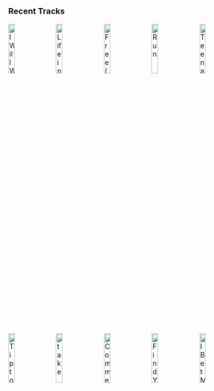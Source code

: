 ### Recent Tracks
[<img src='https://lastfm.freetls.fastly.net/i/u/300x300/d08ead1880d14e7b9437fdfe4e541f66.png' width='16%' height='16%' alt='I Will Wait'>](https://www.last.fm/music/mumford%2b%2526%2bsons/_/i%2bwill%2bwait)&nbsp;&nbsp;&nbsp;&nbsp;[<img src='https://lastfm.freetls.fastly.net/i/u/300x300/bfa702d934b07342170de1704c72ec65.png' width='16%' height='16%' alt='Life in the City'>](https://www.last.fm/music/the%2blumineers/_/life%2bin%2bthe%2bcity)&nbsp;&nbsp;&nbsp;&nbsp;[<img src='https://lastfm.freetls.fastly.net/i/u/300x300/0170809522a5fb778f791cd10bc315bf.png' width='16%' height='16%' alt='Free (with Drew Love)'>](https://www.last.fm/music/louis%2bthe%2bchild/_/free%2b%2528with%2bdrew%2blove%2529)&nbsp;&nbsp;&nbsp;&nbsp;[<img src='https://lastfm.freetls.fastly.net/i/u/300x300/db69f41058b1c8eeaa222dd3cbd8ae25.png' width='16%' height='16%' alt='Run'>](https://www.last.fm/music/coin/_/run)&nbsp;&nbsp;&nbsp;&nbsp;[<img src='https://lastfm.freetls.fastly.net/i/u/300x300/6d8491b8b8927e3540f1a29d3a90ec8b.png' width='16%' height='16%' alt='Teenage Blues'>](https://www.last.fm/music/vistas/_/teenage%2bblues)&nbsp;&nbsp;&nbsp;&nbsp;<br>[<img src='https://lastfm.freetls.fastly.net/i/u/300x300/ecae82853b784726c7e2c4e2ba55a4fd.png' width='16%' height='16%' alt='Tiptoe'>](https://www.last.fm/music/imagine%2bdragons/_/tiptoe)&nbsp;&nbsp;&nbsp;&nbsp;[<img src='https://lastfm.freetls.fastly.net/i/u/300x300/869d3fe6d0244532d56283b3bd8a939d.png' width='16%' height='16%' alt='take'>](https://www.last.fm/music/hallway%2bswimmers/_/take)&nbsp;&nbsp;&nbsp;&nbsp;[<img src='https://lastfm.freetls.fastly.net/i/u/300x300/70d4725e9c0904d80fa78ed7b145272e.png' width='16%' height='16%' alt='Comme Ça'>](https://www.last.fm/music/south%2bof%2bfrance/_/comme%2b%25c3%2587a)&nbsp;&nbsp;&nbsp;&nbsp;[<img src='https://lastfm.freetls.fastly.net/i/u/300x300/a7c8898dd0e443b2c303acc9cab2bae4.png' width='16%' height='16%' alt='Find You'>](https://www.last.fm/music/zedd/_/find%2byou)&nbsp;&nbsp;&nbsp;&nbsp;[<img src='https://lastfm.freetls.fastly.net/i/u/300x300/74b0399872646052464309d621075339.png' width='16%' height='16%' alt='I Bet My Life'>](https://www.last.fm/music/imagine%2bdragons/_/i%2bbet%2bmy%2blife)&nbsp;&nbsp;&nbsp;&nbsp;<br>